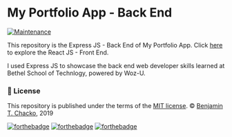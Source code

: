 # My Portfolio App - Back End
[![Maintenance](https://img.shields.io/badge/Maintained%3F-yes-green.svg)](https://www.github.com/benjaminchacko/My-Portfolio-App-Back-End/graphs/commit-activity)

This repository is the Express JS - Back End of My Portfolio App. Click [here](https://github.com/benjaminchacko/My-Portfolio-App-Front-End) to explore the React JS - Front End.

I used Express JS to showcase the back end web developer skills learned at Bethel School of Technlogy, powered by Woz-U.

### :scroll: License 
This repository is published under the terms of the [MIT license](https://github.com/benjaminchacko/React-Counter-App/blob/master/LICENSE).
© [Benjamin T. Chacko](https://GitHub.com/benjaminchacko), 2019

[![forthebadge](https://forthebadge.com/images/badges/built-by-developers.svg)](https://forthebadge.com)
[![forthebadge](https://forthebadge.com/images/badges/made-with-javascript.svg)](https://forthebadge.com)
[![forthebadge](https://forthebadge.com/images/badges/uses-git.svg)](https://forthebadge.com)